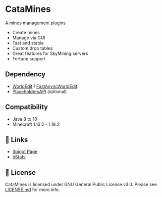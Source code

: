 # CataMines
A mines management plugins
- Create mines
- Manage via GUI
- Fast and stable
- Custom drop tables
- Great features for SkyMining servers
- Fortune support

## Dependency
- [WorldEdit](https://enginehub.org/worldedit/#downloads) / [FastAsyncWorldEdit](https://www.spigotmc.org/resources/13932)
- [PlaceholdersAPI](https://www.spigotmc.org/resources/6245) (optional)
## Compatibility
- Java 8 to 18
- Minecraft 1.13.2 - 1.18.2

## 🔗 Links
- [Spigot Page](https://www.spigotmc.org/resources/96457)
- [bStats](https://bstats.org/plugin/bukkit/CataMines/12889)

## 📜 License
CataMines is licensed under GNU General Public License v3.0. Please see [LICENSE.md](https://github.com/CatalysmRL/CataMines/blob/main/LICENCE.md) for more info.
